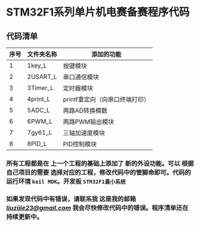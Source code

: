 # STM32F1系列单片机电赛备赛程序代码
## 代码清单

|序号|文件夹名称|添加的功能|
|----|---|----|
|1|1key_L|按键模块|
|2|2USART_L|串口通信模块|
|3|3Timer_L|定时器模块|
|4|4print_L|printf重定向（向串口终端打印）|
|5|5ADC_L|两路AD转换模数|
|6|6PWM_L|两路PWM输出模块|
|7|7gy61_L|三轴加速度模块|
|8|8PID_L|PID控制模块|

### 所有工程都是在 **上一个工程的基础上添加了** 新的外设功能。可以 **根据自己项目的需要** 选择对应的工程，修改代码中的管脚命即可。代码的运行环境 `keil MDK`。开发板 `STM32F1最小系统`

### 如果发现代码中有错误，请联系我 这是我的邮箱 *liuzijie23@gmail.com* 我会尽快修改代码中的错误。程序清单还在 **持续更新中**。
